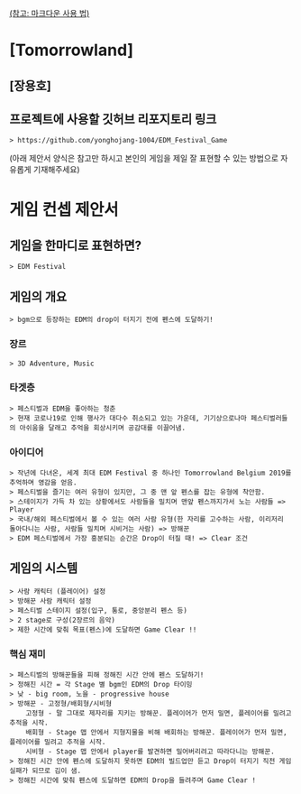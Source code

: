 [(참고: 마크다운 사용 법)](https://gist.github.com/ihoneymon/652be052a0727ad59601)

# [Tomorrowland]
## [장용호]
## 프로젝트에 사용할 깃허브 리포지토리 링크
	> https://github.com/yonghojang-1004/EDM_Festival_Game

(아래 제안서 양식은 참고만 하시고 본인의 게임을 제일 잘 표현할 수 있는 방법으로 자유롭게 기재해주세요)
# 게임 컨셉 제안서
## 게임을 한마디로 표현하면? 
	> EDM Festival
## 게임의 개요
	> bgm으로 등장하는 EDM의 drop이 터지기 전에 펜스에 도달하기!
### 장르
	> 3D Adventure, Music
### 타겟층
	> 페스티벌과 EDM을 좋아하는 청춘
	> 현재 코로나19로 인해 행사가 대다수 취소되고 있는 가운데, 기기상으로나마 페스티벌러들의 아쉬움을 달래고 추억을 회상시키며 공감대를 이끌어냄.
### 아이디어
	> 작년에 다녀온, 세계 최대 EDM Festival 중 하나인 Tomorrowland Belgium 2019를 추억하며 영감을 얻음.
	> 페스티벌을 즐기는 여러 유형이 있지만, 그 중 맨 앞 펜스를 잡는 유형에 착안함.
	> 스테이지가 가득 차 있는 상황에서도 사람들을 밀치며 맨앞 펜스까지가서 노는 사람들 => Player
	> 국내/해외 페스티벌에서 볼 수 있는 여러 사람 유형(한 자리를 고수하는 사람, 이리저리 돌아다니는 사람, 사람들 밀치며 시비거는 사람) => 방해꾼
	> EDM 페스티벌에서 가장 흥분되는 순간은 Drop이 터질 때! => Clear 조건

## 게임의 시스템
	> 사람 캐릭터 (플레이어) 설정
	> 방해꾼 사람 캐릭터 설정
	> 페스티벌 스테이지 설정(입구, 통로, 중앙분리 펜스 등)
	> 2 stage로 구성(2장르의 음악)
	> 제한 시간에 맞춰 목표(펜스)에 도달하면 Game Clear !!

### 핵심 재미
	> 페스티벌의 방해꾼들을 피해 정해진 시간 안에 펜스 도달하기!
	> 정해진 시간 = 각 Stage 별 bgm인 EDM의 Drop 타이밍
	> 낮 - big room, 노을 - progressive house
	> 방해꾼 - 고정형/배회형/시비형
		고정형 - 말 그대로 제자리를 지키는 방해꾼. 플레이어가 먼저 밀면, 플레이어를 밀려고 추적을 시작.
		배회형 - Stage 맵 안에서 지형지물을 비해 배회하는 방해꾼. 플레이어가 먼저 밀면, 플레이어를 밀려고 추적을 시작.
		시비형 - Stage 맵 안에서 player를 발견하면 밀어버리려고 따라다니는 방해꾼.
	> 정해진 시간 안에 펜스에 도달하지 못하면 EDM의 빌드업만 듣고 Drop이 터지기 직전 게임 실패가 되므로 김이 샘.
	> 정해진 시간에 맞춰 펜스에 도달하면 EDM의 Drop을 들려주며 Game Clear !

